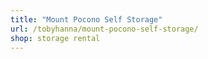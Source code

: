 ```yaml
---
title: "Mount Pocono Self Storage"
url: /tobyhanna/mount-pocono-self-storage/
shop: storage rental
---
```

